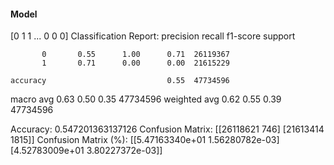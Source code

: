 #### Model
[0 1 1 ... 0 0 0]
Classification Report:
              precision    recall  f1-score   support

           0       0.55      1.00      0.71  26119367
           1       0.71      0.00      0.00  21615229

    accuracy                           0.55  47734596
   macro avg       0.63      0.50      0.35  47734596
weighted avg       0.62      0.55      0.39  47734596

Accuracy: 0.547201363137126
Confusion Matrix:
[[26118621      746]
 [21613414     1815]]
Confusion Matrix (%):
[[5.47163340e+01 1.56280782e-03]
 [4.52783009e+01 3.80227372e-03]]
